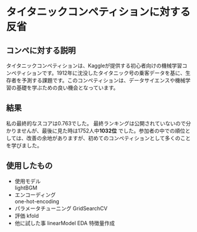 # タイタニックコンペティションに対する反省

## コンペに対する説明
タイタニックコンペティションは、Kaggleが提供する初心者向けの機械学習コンペティションです。1912年に沈没したタイタニック号の乗客データを基に、生存者を予測する課題です。このコンペティションは、データサイエンスや機械学習の基礎を学ぶための良い機会となっています。

## 結果
私の最終的なスコアは0.763でした。
最終ランキングは公開されていないので分かりませんが、最後に見た時は1752人中**1032位** でした。参加者の中での順位としては、改善の余地がありますが、初めてのコンペティションとして多くのことを学びました。

## 使用したもの
- 使用モデル<br>
  lightBGM
- エンコーディング<br>
  one-hot-encoding
- パラメータチューニング
  GridSearchCV
- 評価
  kfold
- 他に試した事
  linearModel
  EDA
  特徴量作成
  
  
  
  

